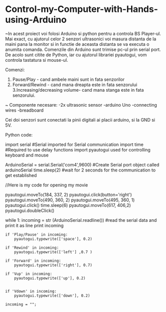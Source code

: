 # Control-my-Computer-with-Hands-using-Arduino
~In acest proiect voi folosi Arduino si python pentru a controla BS Player-ul.
Mai exact, cu ajutorul celor 2 senzori ultrasonici voi masura distanta de la maini pana la monitor si in functie de aceasta distanta se va executa o anumita comanda. Comenzile din Arduino sunt trimise pc-ul prin serial port. De acolo sunt citite de Python, iar cu ajutorul librariei pyautogui, vom controla tastatura si mouse-ul.


Comenzi:
1. Pause/Play - cand ambele maini sunt in fata senzorilor 
2. Forward/Rewind - cand mana dreapta este in fata senzorului
3.Increasing/decreasing volume- cand mana stanga este in fata senzorului.


~ Componente necesare: 
     -2x ultrasonic sensor
     -arduino Uno
     -connecting wires
     -breadboard
     
Cei doi senzori sunt conectati la pinii digitali ai placii arduino, si la GND si 5V.     







Python code:


import serial #Serial imported for Serial communication
import time #Required to use delay functions
import pyautogui used for controlling keyboard and mouse

ArduinoSerial = serial.Serial('com4',9600) #Create Serial port object called arduinoSerial
time.sleep(2) #wait for 2 seconds for the communication to get established

//Here is my code for opening my movie

pyautogui.moveTo(184, 337, 2)
pyautogui.click(button='right')
pyautogui.moveTo(490, 360, 2)
pyautogui.moveTo(495, 360, 1)
pyautogui.click()
time.sleep(6)
pyautogui.moveTo(617, 406,2)
pyautogui.doubleClick()

while 1:
    incoming = str (ArduinoSerial.readline()) #read the serial data and print it as line
    print incoming
    
    if 'Play/Pause' in incoming:
        pyautogui.typewrite(['space'], 0.2)

    if 'Rewind' in incoming:
        pyautogui.typewrite(['left'] ,0.7 ) 

    if 'Forward' in incoming:
        pyautogui.typewrite(['right'], 0.7) 

    if 'Vup' in incoming:
        pyautogui.typewrite(['up'], 0.2)
        

    if 'Vdown' in incoming:
        pyautogui.typewrite(['down'], 0.2)

    incoming = "";

